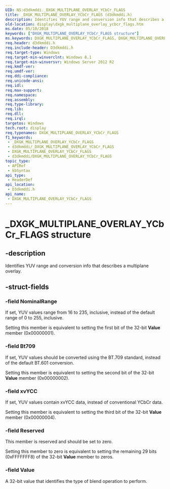 ```yaml
---
UID: NS:d3dkmddi._DXGK_MULTIPLANE_OVERLAY_YCbCr_FLAGS
title: _DXGK_MULTIPLANE_OVERLAY_YCbCr_FLAGS (d3dkmddi.h)
description: Identifies YUV range and conversion info that describes a multiplane overlay.
old-location: display\dxgk_multiplane_overlay_ycbcr_flags.htm
ms.date: 05/10/2018
keywords: ["DXGK_MULTIPLANE_OVERLAY_YCbCr_FLAGS structure"]
ms.keywords: DXGK_MULTIPLANE_OVERLAY_YCbCr_FLAGS, DXGK_MULTIPLANE_OVERLAY_YCbCr_FLAGS structure [Display Devices], _DXGK_MULTIPLANE_OVERLAY_YCbCr_FLAGS, d3dkmddi/DXGK_MULTIPLANE_OVERLAY_YCbCr_FLAGS, display.dxgk_multiplane_overlay_ycbcr_flags
req.header: d3dkmddi.h
req.include-header: D3dkmddi.h
req.target-type: Windows
req.target-min-winverclnt: Windows 8.1
req.target-min-winversvr: Windows Server 2012 R2
req.kmdf-ver: 
req.umdf-ver: 
req.ddi-compliance: 
req.unicode-ansi: 
req.idl: 
req.max-support: 
req.namespace: 
req.assembly: 
req.type-library: 
req.lib: 
req.dll: 
req.irql: 
targetos: Windows
tech.root: display
req.typenames: DXGK_MULTIPLANE_OVERLAY_YCbCr_FLAGS
f1_keywords:
 - _DXGK_MULTIPLANE_OVERLAY_YCbCr_FLAGS
 - d3dkmddi/_DXGK_MULTIPLANE_OVERLAY_YCbCr_FLAGS
 - DXGK_MULTIPLANE_OVERLAY_YCbCr_FLAGS
 - d3dkmddi/DXGK_MULTIPLANE_OVERLAY_YCbCr_FLAGS
topic_type:
 - APIRef
 - kbSyntax
api_type:
 - HeaderDef
api_location:
 - D3dkmddi.h
api_name:
 - DXGK_MULTIPLANE_OVERLAY_YCbCr_FLAGS
---
```


# _DXGK_MULTIPLANE_OVERLAY_YCbCr_FLAGS structure


## -description

Identifies YUV range and conversion info that describes a multiplane overlay.

## -struct-fields

### -field NominalRange

If set, YUV values range from 16 to 235, inclusive, instead of the default range of 0 to 255, inclusive.

Setting this member is equivalent to setting the first bit of the 32-bit <b>Value</b> member (0x00000001).

### -field Bt709

If set, YUV values should be converted using the BT.709 standard, instead of the default BT.601 conversion.

Setting this member is equivalent to setting the second bit of the 32-bit <b>Value</b> member (0x00000002).

### -field xvYCC

If set, YUV values contain xvYCC data, instead of conventional YCbCr data.

Setting this member is equivalent to setting the third bit of the 32-bit <b>Value</b> member (0x00000004).

### -field Reserved

This member is reserved and should be set to zero.

Setting this member to zero is equivalent to setting the remaining 29 bits (0xFFFFFFF8) of the 32-bit <b>Value</b> member to zeros.

### -field Value

A 32-bit value that identifies the type of blend operation to perform.

